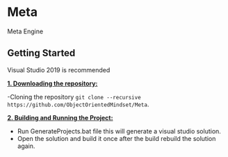 # Meta
Meta Engine


## Getting Started

Visual Studio 2019 is recommended

<ins>**1. Downloading the repository:**</ins>

-Cloning the repository    `git clone --recursive https://github.com/ObjectOrientedMindset/Meta`.

<ins>**2. Building and Running the Project:**</ins>

- Run GenerateProjects.bat file this will generate a visual studio solution.
- Open the solution and build it once after the build rebuild the solution again.
